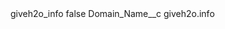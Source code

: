 <?xml version="1.0" encoding="UTF-8"?>
<CustomMetadata xmlns="http://soap.sforce.com/2006/04/metadata" xmlns:xsi="http://www.w3.org/2001/XMLSchema-instance" xmlns:xsd="http://www.w3.org/2001/XMLSchema">
    <label>giveh2o_info</label>
    <protected>false</protected>
    <values>
        <field>Domain_Name__c</field>
        <value xsi:type="xsd:string">giveh2o.info</value>
    </values>
</CustomMetadata>
